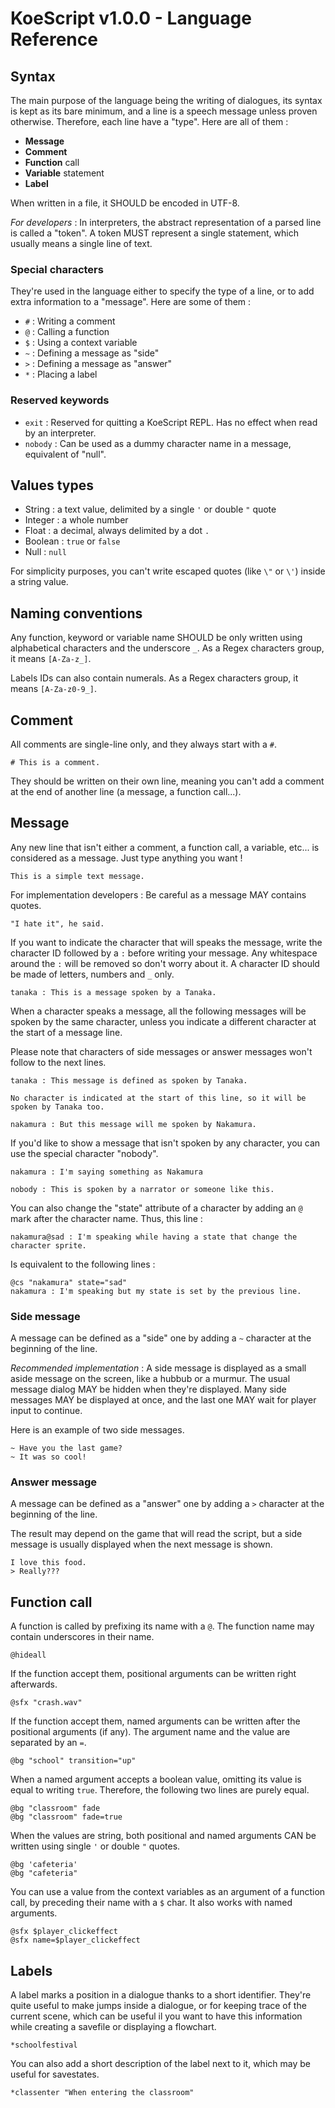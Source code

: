 
# KoeScript v1.0.0 - Language Reference

## Syntax

The main purpose of the language being the writing of dialogues, its syntax is kept as its bare minimum, and a line is a speech message unless proven otherwise. Therefore, each line have a "type". Here are all of them :

* **Message**
* **Comment**
* **Function** call
* **Variable** statement
* **Label**

When written in a file, it SHOULD be encoded in UTF-8.

_For developers_ : In interpreters, the abstract representation of a parsed line is called a "token". A token MUST represent a single statement, which usually means a single line of text.

### Special characters

They're used in the language either to specify the type of a line, or to add extra information to a "message". Here are some of them :

* `#` : Writing a comment
* `@` : Calling a function
* `$` : Using a context variable
* `~` : Defining a message as "side"
* `>` : Defining a message as "answer"
* `*` : Placing a label

### Reserved keywords

* `exit` : Reserved for quitting a KoeScript REPL. Has no effect when read by an interpreter.
* `nobody` : Can be used as a dummy character name in a message, equivalent of "null".

## Values types

* String : a text value, delimited by a single `'` or double `"` quote
* Integer : a whole number
* Float : a decimal, always delimited by a dot `.`
* Boolean : `true` or `false`
* Null : `null`

For simplicity purposes, you can't write escaped quotes (like `\"` or `\'`) inside a string value.

## Naming conventions

Any function, keyword or variable name SHOULD be only written using alphabetical characters and the underscore `_`. As a Regex characters group, it means `[A-Za-z_]`.

Labels IDs can also contain numerals. As a Regex characters group, it means `[A-Za-z0-9_]`.

## Comment

All comments are single-line only, and they always start with a `#`.

    # This is a comment.

They should be written on their own line, meaning you can't add a comment at the end of another line (a message, a function call...).

## Message

Any new line that isn't either a comment, a function call, a variable, etc... is considered as a message. Just type anything you want !

    This is a simple text message.

For implementation developers : Be careful as a message MAY contains quotes.

    "I hate it", he said.

If you want to indicate the character that will speaks the message, write the character ID followed by a `:` before writing your message. Any whitespace around the `:` will be removed so don't worry about it. A character ID should be made of letters, numbers and `_` only.

    tanaka : This is a message spoken by a Tanaka.

When a character speaks a message, all the following messages will be spoken by the same character, unless you indicate a different character at the start of a message line.

Please note that characters of side messages or answer messages won't follow to the next lines.

    tanaka : This message is defined as spoken by Tanaka.

    No character is indicated at the start of this line, so it will be spoken by Tanaka too.

    nakamura : But this message will me spoken by Nakamura.

If you'd like to show a message that isn't spoken by any character, you can use the special character "nobody".

    nakamura : I'm saying something as Nakamura

    nobody : This is spoken by a narrator or someone like this.

You can also change the "state" attribute of a character by adding an `@` mark after the character name. Thus, this line :

    nakamura@sad : I'm speaking while having a state that change the character sprite.

Is equivalent to the following lines :

    @cs "nakamura" state="sad"
    nakamura : I'm speaking but my state is set by the previous line.

### Side message

A message can be defined as a "side" one by adding a `~` character at the beginning of the line.

_Recommended implementation_ : A side message is displayed as a small aside message on the screen, like a hubbub or a murmur. The usual message dialog MAY be hidden when they're displayed. Many side messages MAY be displayed at once, and the last one MAY wait for player input to continue.

Here is an example of two side messages.

    ~ Have you the last game?
    ~ It was so cool!

### Answer message

A message can be defined as a "answer" one by adding a `>` character at the beginning of the line.

The result may depend on the game that will read the script, but a side message is usually displayed when the next message is shown.

    I love this food.
    > Really???

## Function call

A function is called by prefixing its name with a `@`. The function name may contain underscores in their name.

    @hideall

If the function accept them, positional arguments can be written right afterwards.

    @sfx "crash.wav"

If the function accept them, named arguments can be written after the positional arguments (if any). The argument name and the value are separated by an `=`.

    @bg "school" transition="up"

When a named argument accepts a boolean value, omitting its value is equal to writing `true`. Therefore, the following two lines are purely equal.

    @bg "classroom" fade
    @bg "classroom" fade=true

When the values are string, both positional and named arguments CAN be written using single `'` or double `"` quotes.

    @bg 'cafeteria'
    @bg "cafeteria"

You can use a value from the context variables as an argument of a function call, by preceding their name with a `$` char. It also works with named arguments.

    @sfx $player_clickeffect
    @sfx name=$player_clickeffect

## Labels

A label marks a position in a dialogue thanks to a short identifier. They're quite useful to make jumps inside a dialogue, or for keeping trace of the current scene, which can be useful il you want to have this information while creating a savefile or displaying a flowchart.

    *schoolfestival

You can also add a short description of the label next to it, which may be useful for savestates.

    *classenter "When entering the classroom"
